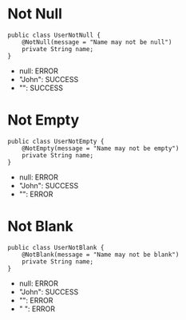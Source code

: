 # Not Null
```
public class UserNotNull {
    @NotNull(message = "Name may not be null")
    private String name;
}
```

- null: ERROR 
- "John": SUCCESS 
- "": SUCCESS

# Not Empty
```
public class UserNotEmpty {
    @NotEmpty(message = "Name may not be empty")
    private String name;
}
```

- null: ERROR 
- "John": SUCCESS 
- "": ERROR 

# Not Blank
```
public class UserNotBlank {
    @NotBlank(message = "Name may not be blank")
    private String name;
}
```

- null: ERROR 
- "John": SUCCESS 
- "": ERROR 
- " ": ERROR 
